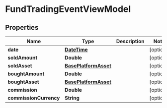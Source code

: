 # FundTradingEventViewModel

## Properties
Name | Type | Description | Notes
------------ | ------------- | ------------- | -------------
**date** | [**DateTime**](DateTime.md) |  |  [optional]
**soldAmount** | **Double** |  |  [optional]
**soldAsset** | [**BasePlatformAsset**](BasePlatformAsset.md) |  |  [optional]
**boughtAmount** | **Double** |  |  [optional]
**boughtAsset** | [**BasePlatformAsset**](BasePlatformAsset.md) |  |  [optional]
**commission** | **Double** |  |  [optional]
**commissionCurrency** | **String** |  |  [optional]
